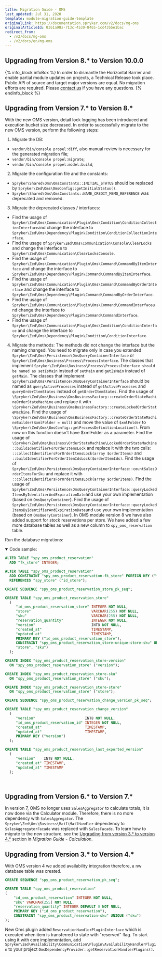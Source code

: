 ```yaml
---
title: Migration Guide - OMS
last_updated: Jul 31, 2020
template: module-migration-guide-template
originalLink: https://documentation.spryker.com/v2/docs/mg-oms
originalArticleId: 0361a98a-713c-4530-8465-1cd43bbe1bac
redirect_from:
  - /v2/docs/mg-oms
  - /v2/docs/en/mg-oms
---
```


## Upgrading from Version 8.* to Version 10.0.0
{% info_block infoBox %}
In order to dismantle the Horizontal Barrier and enable partial module updates on projects, a Technical Release took place. Public API of source and target major versions are equal. No migration efforts are required. Please [contact us](https://spryker.com/en/support/) if you have any questions.
{% endinfo_block %}

## Upgrading from Version 7.* to Version 8.*

With the new OMS version, detail lock logging has been introduced and execution bucket size decreased.
In order to successfully migrate to the new OMS version, perform the following steps:

1. Migrate the DB:
* `vendor/bin/console propel:diff`, also manual review is necessary for the generated migration file;
* `vendor/bin/console propel:migrate`;    
* `vendor/bin/console propel:model:build`;

2. Migrate the configuration file and the constants:
* `Spryker\Shared\Oms\OmsConstants::INITIAL_STATUS` should be replaced by `Spryker\Zed\Oms\OmsConfig::getInitialStatus()`.
* `Spryker\Shared\Oms\OmsConstants::NAME_CREDIT_MEMO_REFERENCE` was deprecated and removed.

3. Migrate the deprecated classes / interfaces:
* Find the usage of `Spryker\Zed\Oms\Communication\Plugin\Oms\Condition\ConditionCollectionInterface`and change the interface to `Spryker\Zed\Oms\Dependency\Plugin\Condition\ConditionCollectionInterface`.
* Find the usage of `Spryker\Zed\Oms\Communication\Console\ClearLocks` and change the interface to `Spryker\Zed\Oms\Communication\ClearLocksConsole`.
* Find the usage of `Spryker\Zed\Oms\Communication\Plugin\Oms\Command\CommandByItemInterface` and change the interface to `Spryker\Zed\Oms\Dependency\Plugin\Command\CommandByItemInterface`.
* Find the usage of `Spryker\Zed\Oms\Communication\Plugin\Oms\Command\CommandByOrderInterface` and change the interface to `Spryker\Zed\Oms\Dependency\Plugin\Command\CommandByOrderInterface`.
* Find the usage of `Spryker\Zed\Oms\Communication\Plugin\Oms\Command\CommandInterface`and change the interface to `Spryker\Zed\Oms\Dependency\Plugin\Command\CommandInterface`.
* Find the usage of `Spryker\Zed\Oms\Communication\Plugin\Oms\Condition\ConditionInterface` and change the interface to `Spryker\Zed\Oms\Dependency\Plugin\Condition\ConditionInterface`.

4. Migrate the methods:
 The methods did not change the interface but the naming changed. You need to migrate only in case you extended `Spryker\Zed\Oms\Persistence\OmsQueryContainerInterface` or `Spryker\Zed\Oms\Business\Process\ProcessInterface`.
The classes that implement `Spryker\Zed\Oms\Business\Process\ProcessInterface should be named as setIsMain` instead of `setMain` and `getIsMain` instead of `getMain`.
The classes that implement `Spryker\Zed\Oms\Persistence\OmsQueryContainerInterface` should be named as `queryActiveProcesses` instead of `getActiveProcesses` and `queryOrderItemStates` instead of `getOrderItemStates`.
Find the usage of `\Spryker\Zed\Oms\Business\OmsBusinessFactory::createOrderStateMachineOrderStateMachine` and replace it with `\Spryker\Zed\Oms\Business\OmsBusinessFactory::createLockedOrderStateMachine`.
Find the usage of `\Spryker\Zed\Oms\Business\OmsBusinessFactory::createOrderStateMachineBuilder($xmlFolder = null)` and move the value of `$xmlFolder` to `\Spryker\Zed\Oms\OmsConfig::getProcessDefinitionLocation()`. From now on this function doesn't have $xmlFolder as a parameter.
Find the usage of `\Spryker\Zed\Oms\Business\OrderStateMachine\LockedOrderStateMachine::buildIdentifierForOrderItemsLock` and replace it with the two calls: `::collectIdentifiersForOrderItemsLock(array $orderItems)` and `::buildIdentifierForOrderItemIdsLock($orderItemIds)`.
Find the usage of `Spryker\Zed\Oms\Persistence\OmsQueryContainerInterface::countSalesOrderItemsForSku` and replace it with `::collectIdentifiersForOrderItemsLock(array $orderItems)`.
Find the usage of `Spryker\Zed\Oms\Persistence\OmsQueryContainerInterface::queryLockedItemsByIdentifierAndExpirationDate`and use your own implementation (based on `OmsQueryContainer`).
Find the usage of `Spryker\Zed\Oms\Persistence\OmsQueryContainerInterface::queryLockedItemsByIdentifierAndExpirationDate`and use your own implementation (based on `OmsQueryContainer`).
In OMS module version 8 we have also added support for stock reservations per store. We have added a few more database tables as well as a new column to `spy_oms_reservation` table.

Run the database migrations:

<details open>
<summary markdown='span'>Code sample:</summary>
    
```sql
ALTER TABLE "spy_oms_product_reservation" 
  ADD "fk_store" INTEGER; 

ALTER TABLE "spy_oms_product_reservation" 
  ADD CONSTRAINT "spy_oms_product_reservation-fk_store" FOREIGN KEY ("fk_store") 
  REFERENCES "spy_store" ("id_store"); 

CREATE SEQUENCE "spy_oms_product_reservation_store_pk_seq"; 

CREATE TABLE "spy_oms_product_reservation_store" 
  ( 
     "id_oms_product_reservation_store" INTEGER NOT NULL, 
     "store"                            VARCHAR(255) NOT NULL, 
     "sku"                              VARCHAR(255) NOT NULL, 
     "reservation_quantity"             INTEGER NOT NULL, 
     "version"                          INT8 NOT NULL, 
     "created_at"                       TIMESTAMP, 
     "updated_at"                       TIMESTAMP, 
     PRIMARY KEY ("id_oms_product_reservation_store"), 
     CONSTRAINT "spy_oms_product_reservation_store-unique-store-sku" UNIQUE ( 
     "store", "sku") 
  ); 

CREATE INDEX "spy_oms_product_reservation_store-version" 
  ON "spy_oms_product_reservation_store" ("version"); 

CREATE INDEX "spy_oms_product_reservation_store-sku" 
  ON "spy_oms_product_reservation_store" ("sku"); 

CREATE INDEX "spy_oms_product_reservation_store-store" 
  ON "spy_oms_product_reservation_store" ("store"); 

CREATE SEQUENCE "spy_oms_product_reservation_change_version_pk_seq"; 

CREATE TABLE "spy_oms_product_reservation_change_version" 
  ( 
     "version"                       INT8 NOT NULL, 
     "id_oms_product_reservation_id" INTEGER NOT NULL, 
     "created_at"                    TIMESTAMP, 
     "updated_at"                    TIMESTAMP, 
     PRIMARY KEY ("version") 
  ); 

CREATE TABLE "spy_oms_product_reservation_last_exported_version" 
  ( 
     "version"    INT8 NOT NULL, 
     "created_at" TIMESTAMP, 
     "updated_at" TIMESTAMP 
  ); 
```
<br>
</details>

## Upgrading from Version 6.* to Version 7.*

In version 7, OMS no longer uses `SalesAggregator` to calculate totals, it is now done via the Calculator module. Therefore, there is no more dependency with `SalesAggregator`.
The `Spryker\Zed\Oms\Business\Mail\MailHandler` dependency to `SalesAggregatorFacade` was replaced with `SalesFacade`.
To learn how to migrate to the new structure, see the [Upgrading from version 3.* to version 4.*](/docs/scos/dev/module-migration-guides/{{page.version}}/migration-guide-calculation.html#upgrading-from-version-3---to-version-4--) section in *Migration Guide - Calculation*.

## Upgrading from Version 3.* to Version 4.*

With OMS version 4 we added availability integration therefore, a nw database table was created.

```sql
CREATE SEQUENCE "spy_oms_product_reservation_pk_seq";

CREATE TABLE "spy_oms_product_reservation"
(
    "id_oms_product_reservation" INTEGER NOT NULL,
    "sku" VARCHAR(255) NOT NULL,
    "reservation_quantity" INTEGER DEFAULT 0 NOT NULL,
    PRIMARY KEY ("id_oms_product_reservation"),
    CONSTRAINT "spy_oms_product_reservation-sku" UNIQUE ("sku")
);
```

New Oms plugin added `ReservationHandlerPluginInterface` which is executed when item is transferred to state with "reserved" flag. 
To start using it with core implementation, add `Spryker\Zed\Availability\Communication\Plugin\AvailabilityHandlerPlugin` to your project `OmsDependencyProvider::getReservationHandlerPlugins()`.

<!--  Learn what Availability module does and how it works!-- add a link to module guide -->

<!-- Last review date: Feb 26, 2018 by Aurimas Ličkus -->
